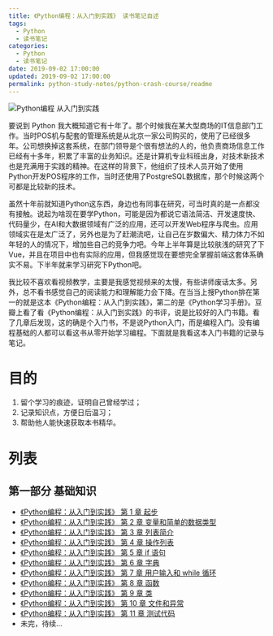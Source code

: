 ```yaml
---
title: 《Python编程：从入门到实践》 读书笔记自述
tags:
  - Python
  - 读书笔记
categories:
  - Python
  - 读书笔记
date: 2019-09-02 17:00:00
updated: 2019-09-02 17:00:00
permalink: python-study-notes/python-crash-course/readme
---
```


![Python编程 从入门到实践](https://gss3.bdstatic.com/-Po3dSag_xI4khGkpoWK1HF6hhy/baike/c0%3Dbaike80%2C5%2C5%2C80%2C26/sign=5baa72020b3b5bb5aada28ac57babe5c/c83d70cf3bc79f3d8b429799b2a1cd11738b29f3.jpg)


要说到 Python 我大概知道它有十年了。那个时候我在某大型商场的IT信息部门工作。当时POS机与配套的管理系统是从北京一家公司购买的，使用了已经很多年。公司想换掉这套系统，在部门领导是个很有想法的人的，他负责商场信息工作已经有十多年，积累了丰富的业务知识。还是计算机专业科班出身，对技术新技术也是充满用于实践的精神。在这样的背景下，他组织了技术人员开始了使用Python开发POS程序的工作，当时还使用了PostgreSQL数据库，那个时候这两个可都是比较新的技术。

<!-- more -->

虽然十年前就知道Python这东西，身边也有同事在研究，可当时真的是一点都没有接触。说起为啥现在要学Python，可能是因为都说它语法简洁、开发速度快、代码量少，在AI和大数据领域有广泛的应用，还可以开发Web程序与爬虫。应用领域实在是太广泛了，另外也是为了赶潮流吧，让自己在岁数偏大、精力体力不如年轻的人的情况下，增加些自己的竞争力吧。今年上半年算是比较肤浅的研究了下Vue，并且在项目中也有实际的应用，但我感觉现在要想完全掌握前端这套体系确实不易。下半年就来学习研究下Python吧。

我比较不喜欢看视频教学，主要是我感觉视频来的太慢，有些讲师废话太多。另外，总不看书感觉自己的阅读能力和理解能力会下降。在当当上搜Python排在第一的就是这本《Python编程：从入门到实践》，第二的是《Python学习手册》。豆瓣上看了看《Python编程：从入门到实践》的书评，说是比较好的入门书籍。看了几章后发现，这的确是个入门书，不是说Python入门，而是编程入门。没有编程基础的人都可以看这书从零开始学习编程。下面就是我看这本入门书籍的记录与笔记。 

# 目的

1. 留个学习的痕迹，证明自己曾经学过；
2. 记录知识点，方便日后温习；
3. 帮助他人能快速获取本书精华。

# 列表

## 第一部分 基础知识
- [《Python编程：从入门到实践》 第 1 章 起步](chapter-1-getting-started.html)
- [《Python编程：从入门到实践》 第 2 章 变量和简单的数据类型](chapter-2-variables-and-simple-data-types.html)
- [《Python编程：从入门到实践》 第 3 章 列表简介](chapter-3-introducing-lists.html)
- [《Python编程：从入门到实践》 第 4 章 操作列表](chapter-4-working-with-lists.html)
- [《Python编程：从入门到实践》 第 5 章 if 语句](chapter-5-if-statements.html)
- [《Python编程：从入门到实践》 第 6 章 字典](chapter-6-dictionaries.html)
- [《Python编程：从入门到实践》 第 7 章 用户输入和 while 循环](chapter-7-user-input-and-while-loops.html)
- [《Python编程：从入门到实践》 第 8 章 函数](chapter-8-functions.html)
- [《Python编程：从入门到实践》 第 9 章 类](chapter-9-classes.html)
- [《Python编程：从入门到实践》 第 10 章 文件和异常](chapter-10-files-and-exceptions.html)
- [《Python编程：从入门到实践》 第 11 章 测试代码](chapter-11-testing-your-code.html)
- 未完，待续...

